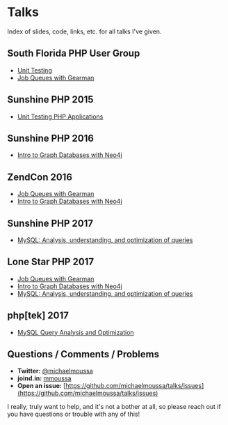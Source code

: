 # Talks
Index of slides, code, links, etc. for all talks I've given.

## South Florida PHP User Group
* [Unit Testing](unit-testing/soflophp)
* [Job Queues with Gearman](gearman/soflophp)

## Sunshine PHP 2015
* [Unit Testing PHP Applications](unit-testing/ssp2015)

## Sunshine PHP 2016
* [Intro to Graph Databases with Neo4j](intro-to-graph-databases-with-neo4j/ssp2016)

## ZendCon 2016
* [Job Queues with Gearman](gearman/zendcon2016/ZendCon2016-Job-Queues-with-Gearman-16x9.pdf)
* [Intro to Graph Databases with Neo4j](intro-to-graph-databases-with-neo4j/zendcon2016)

## Sunshine PHP 2017
* [MySQL: Analysis, understanding, and optimization of queries](mysql-query-optimization/ssp2017)

## Lone Star PHP 2017
* [Job Queues with Gearman](gearman/lonestar2017/LoneStar2017-Job-Queues-with-Gearman-16x9.pdf)
* [Intro to Graph Databases with Neo4j](intro-to-graph-databases-with-neo4j/lonestar2017)
* [MySQL: Analysis, understanding, and optimization of queries](mysql-query-optimization/lonestar2017)

## php[tek] 2017
* [MySQL Query Analysis and Optimization](mysql-query-optimization/phptek2017)

## Questions / Comments / Problems
* **Twitter:** [@michaelmoussa](https://twitter.com/michaelmoussa)
* **joind.in:** [mmoussa](https://joind.in/user/mmoussa)
* **Open an issue:** [https://github.com/michaelmoussa/talks/issues](https://github.com/michaelmoussa/talks/issues)

I really, truly want to help, and it's not a bother at all, so please reach out if you have questions or trouble with any of this!
